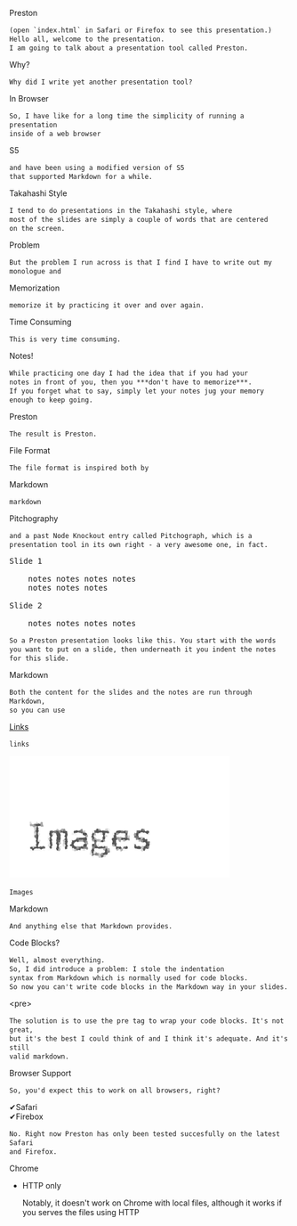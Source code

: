 Preston

    (open `index.html` in Safari or Firefox to see this presentation.)
    Hello all, welcome to the presentation. 
    I am going to talk about a presentation tool called Preston.
    
Why?

    Why did I write yet another presentation tool?
    
In Browser
    
    So, I have like for a long time the simplicity of running a presentation
    inside of a web browser 

S5    
    
    and have been using a modified version of S5
    that supported Markdown for a while.
    
Takahashi Style

    I tend to do presentations in the Takahashi style, where
    most of the slides are simply a couple of words that are centered 
    on the screen.
    
Problem

    But the problem I run across is that I find I have to write out my
    monologue and 
    
Memorization
    
    memorize it by practicing it over and over again.
    
Time Consuming

    This is very time consuming.
    
Notes!

    While practicing one day I had the idea that if you had your
    notes in front of you, then you ***don't have to memorize***.
    If you forget what to say, simply let your notes jug your memory
    enough to keep going.
    
Preston

    The result is Preston.
    
File Format

    The file format is inspired both by
    
Markdown

    markdown
    
Pitchography

    and a past Node Knockout entry called Pitchograph, which is a
    presentation tool in its own right - a very awesome one, in fact.
    
<pre>Slide 1
    
    notes notes notes notes
    notes notes notes
    
Slide 2

    notes notes notes notes
</pre>

    So a Preston presentation looks like this. You start with the words
    you want to put on a slide, then underneath it you indent the notes
    for this slide.
    
Markdown

    Both the content for the slides and the notes are run through Markdown,
    so you can use
    
[Links](http://google.com)
    
    links
    
![Images](images.png)

    Images
    
Markdown

    And anything else that Markdown provides.
    
Code Blocks?

    Well, almost everything.
    So, I did introduce a problem: I stole the indentation
    syntax from Markdown which is normally used for code blocks.
    So now you can't write code blocks in the Markdown way in your slides.
    
&lt;pre&gt;

    The solution is to use the pre tag to wrap your code blocks. It's not great,
    but it's the best I could think of and I think it's adequate. And it's still
    valid markdown.
    
Browser Support

    So, you'd expect this to work on all browsers, right?
    
✔Safari  
✔Firebox

    No. Right now Preston has only been tested succesfully on the latest Safari
    and Firefox.
    
Chrome  
- HTTP only

    Notably, it doesn't work on Chrome with local files, although it works if you
    serves the files using HTTP

    
